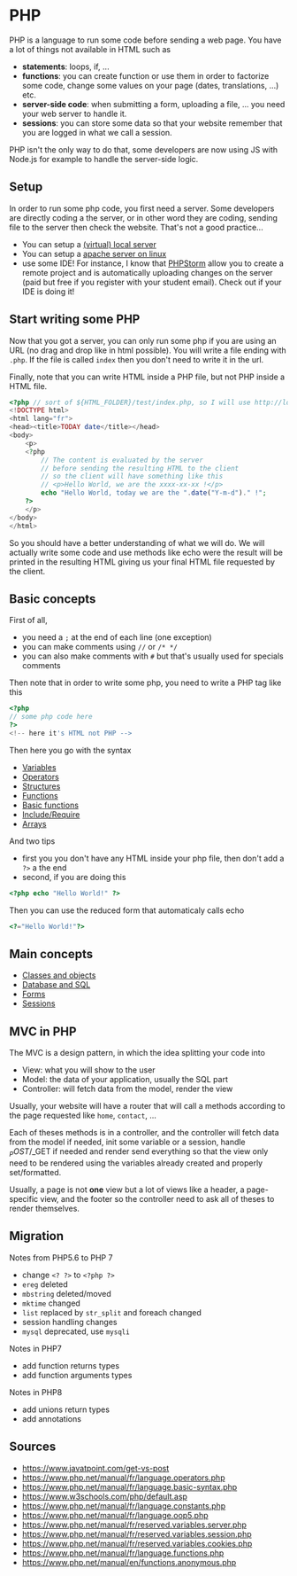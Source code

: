 # PHP

PHP is a language to run some code before sending a
web page. You have a lot of things not available in HTML
such as

* **statements**: loops, if, ...
* **functions**: you can create function or use them
in order to factorize some code, change some values
on your page (dates, translations, ...) etc.
* **server-side code**: when submitting a form, uploading
a file, ... you need your web server to handle it.
* **sessions**: you can store some data so that your
website remember that you are logged in what
we call a session.
  
PHP isn't the only way to do that, some developers are now using
JS with Node.js for example to handle the server-side logic.

<div class="sr"></div>

## Setup

In order to run some php code, you first need a server. Some
developers are directly coding a the server, or in 
other word they are coding, sending file to the server
then check the website. That's not a good practice...

* You can setup a [(virtual) local server](setup/wamp.md)
* You can setup a [apache server on linux](setup/apache.md)
* use some IDE! For instance, I know that
[PHPStorm](../../tools/jetbrains/phpstorm/remote.md)
allow you to create a remote project and is automatically
uploading changes on the server (paid but free
if you register with your student email). Check out
if your IDE is doing it!

<div class="sl"></div>

## Start writing some PHP

Now that you got a server, you can only run some php
if you are using an URL (no drag and drop like in html
possible). You will write a file ending with ``.php``.
If the file is called ``index`` then you don't
need to write it in the url.

Finally, note that you can write HTML inside
a PHP file, but not PHP inside a HTML file.

```php
<?php // sort of ${HTML_FOLDER}/test/index.php, so I will use http://localhost/test/index.php ?>
<!DOCTYPE html>
<html lang="fr">
<head><title>TODAY date</title></head>
<body>
    <p>
    <?php
        // The content is evaluated by the server
        // before sending the resulting HTML to the client
        // so the client will have something like this
        // <p>Hello World, we are the xxxx-xx-xx !</p>
        echo "Hello World, today we are the ".date("Y-m-d")." !";
    ?>
    </p>
</body>
</html>
```

So you should have a better understanding of what we will do.
We will actually write some code and use methods
like echo were the result will be printed in the resulting
HTML giving us your final HTML file requested by
the client.

<div class="sr"></div>

## Basic concepts

First of all, 

* you need a ``;`` at the end of each line (one exception)
* you can make comments using ``//`` or `/* */`
* you can also make comments with ``#`` but that's
usually used for specials comments
  
Then note that in order to write some php, you
need to write a PHP tag like this

```php
<?php
// some php code here
?>
<!-- here it's HTML not PHP -->
```

Then here you go with the syntax

* [Variables](basic/variables.md)
* [Operators](basic/operators.md)
* [Structures](basic/structures.md)
* [Functions](basic/functions.md)
* [Basic functions](basic/functions-basic.md)
* [Include/Require](basic/include.md)
* [Arrays](basic/arrays.md)

And two tips

* first you you don't have any HTML inside your
php file, then don't add a ``?>`` a the end
* second, if you are doing this
```php
<?php echo "Hello World!" ?>
```

Then you can use the reduced form that automaticaly
calls echo

```php
<?="Hello World!"?>
```

<div class="sl"></div>

## Main concepts

* [Classes and objects](theme/classes.md)
* [Database and SQL](theme/sql.md)
* [Forms](theme/forms.md)
* [Sessions](theme/sessions.md)

<div class="sl"></div>

## MVC in PHP

The MVC is a design pattern, in which the idea 
splitting your code into

* View: what you will show to the user
* Model: the data of your application, usually the SQL part
* Controller: will fetch data from the model, render the view

Usually, your website will have a router that will call
a methods according to the page requested like ``home``,
`contact`, ...

Each of theses methods is in a controller, and the controller
will fetch data from the model if needed, init some
variable or a session, handle $_POST/$_GET if needed
and render send everything so that the view only
need to be rendered using the variables already created
and properly set/formatted.

Usually, a page is not **one** view but a lot of views
like a header, a page-specific view, and the footer
so the controller need to ask all of theses to render
themselves.

<div class="sr"></div>

## Migration

Notes from PHP5.6 to PHP 7

* change ``<? ?>`` to `<?php ?>`
* ``ereg`` deleted
* ``mbstring`` deleted/moved
* ``mktime`` changed
* ``list`` replaced by `str_split` and foreach changed
* session handling changes
* ``mysql`` deprecated, use `mysqli`

Notes in PHP7

* add function returns types
* add function arguments types

Notes in PHP8

* add unions return types
* add annotations

<div class="sl"></div>

## Sources

* <https://www.javatpoint.com/get-vs-post>
* <https://www.php.net/manual/fr/language.operators.php>
* <https://www.php.net/manual/fr/language.basic-syntax.php>
* <https://www.w3schools.com/php/default.asp>
* <https://www.php.net/manual/fr/language.constants.php>
* <https://www.php.net/manual/fr/language.oop5.php>
* <https://www.php.net/manual/fr/reserved.variables.server.php>
* <https://www.php.net/manual/fr/reserved.variables.session.php>
* <https://www.php.net/manual/fr/reserved.variables.cookies.php>
* <https://www.php.net/manual/fr/language.functions.php>
* <https://www.php.net/manual/en/functions.anonymous.php>